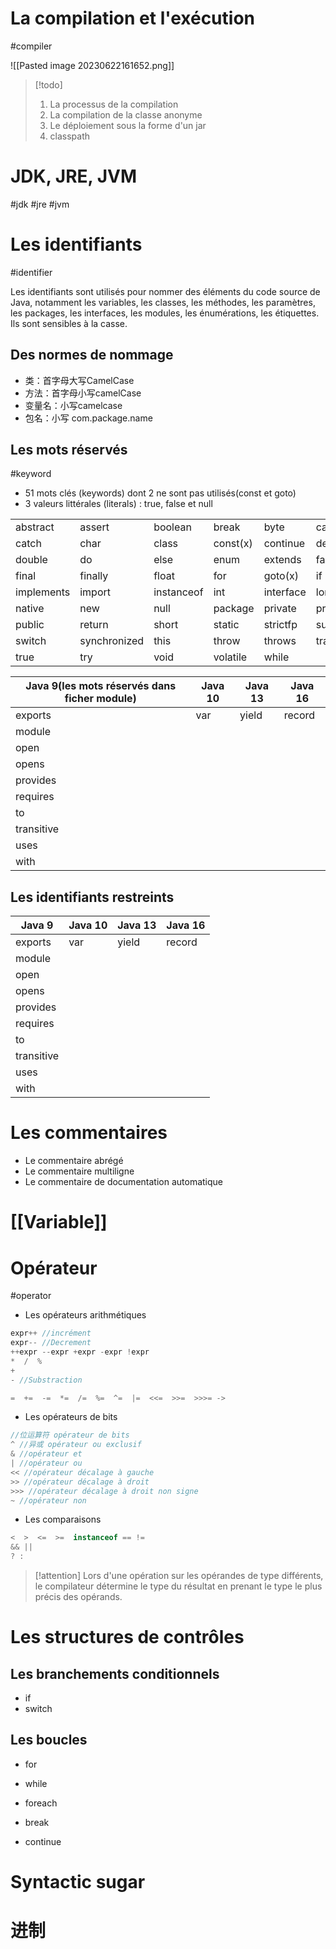 
# La compilation et l'exécution
#compiler

![[Pasted image 20230622161652.png]]

> [!todo] 
>  1. La processus de la compilation
>  2. La compilation de la classe anonyme
>  3. Le déploiement sous la forme d'un jar
>  4. classpath

# JDK, JRE, JVM
#jdk #jre #jvm

# Les identifiants
#identifier

Les identifiants sont utilisés pour nommer des éléments du code source de Java, notamment les variables, les classes, les méthodes, les paramètres, les packages, les interfaces, les modules, les énumérations, les étiquettes. Ils sont sensibles à la casse.

## Des normes de nommage

- 类：首字母大写CamelCase
- 方法：首字母小写camelCase
- 变量名：小写camelcase
- 包名：小写 com.package.name

## Les mots réservés
#keyword 

- 51 mots clés (keywords) dont 2 ne sont pas utilisés(const et goto)
- 3 valeurs littérales (literals) : true, false et null

|  |              |            |          |           |           |
| ---------- | ------------ | ---------- | -------- | --------- | --------- |
| abstract   | assert       | boolean    | break    | byte      | case      |
| catch      | char         | class      | const(x) | continue  | default   |
| double     | do           | else       | enum     | extends   | false     |
| final      | finally      | float      | for      | goto(x)   | if        |
| implements | import       | instanceof | int      | interface | long      |
| native     | new          | null       | package  | private   | protected |
| public     | return       | short      | static   | strictfp  | super     |
| switch     | synchronized | this       | throw    | throws    | transient |
| true       | try          | void       | volatile | while     |           |

| Java 9(les mots réservés dans ficher module) | Java 10 | Java 13 | Java 16 |
| -------------------------------------------- | ------- | ------- | ------- |
| exports                                      | var     | yield   | record  |
| module                                       |         |         |         |
| open                                         |         |         |         |
| opens                                        |         |         |         |
| provides                                     |         |         |         |
| requires                                     |         |         |         |
| to                                           |         |         |         |
| transitive                                   |         |         |         |
| uses                                         |         |         |         |
| with                                         |         |         |         |

## Les identifiants restreints

| Java 9     | Java 10 | Java 13 | Java 16 |
| ---------- | ------- | ------- | ------- |
| exports    | var     | yield   | record  | 
| module     |         |         |         |
| open       |         |         |         |
| opens      |         |         |         |
| provides   |         |         |         |
| requires   |         |         |         |
| to         |         |         |         |
| transitive |         |         |         |
| uses       |         |         |         |
| with       |         |         |        

# Les commentaires

- Le commentaire abrégé
- Le commentaire multiligne
- Le commentaire de documentation automatique

# [[Variable]]

# Opérateur
#operator 

- Les opérateurs arithmétiques

``` java
expr++ //incrément
expr-- //Decrement
++expr --expr +expr -expr !expr
*  /  %
+ 
- //Substraction

=  +=  -=  *=  /=  %=  ^=  |=  <<=  >>=  >>>= ->
```

- Les opérateurs de bits

```java
//位运算符 opérateur de bits
^ //异或 opérateur ou exclusif
& //opérateur et
| //opérateur ou
<< //opérateur décalage à gauche
>> //opérateur décalage à droit
>>> //opérateur décalage à droit non signe
~ //opérateur non

```

- Les comparaisons

```java
<  >  <=  >=  instanceof == !=
&& ||
? :
```

> [!attention] 
> Lors d'une opération sur les opérandes de type différents, le compilateur détermine le type du résultat en prenant le type le plus précis des opérands.
> 

# Les structures de contrôles

## Les branchements conditionnels

- if
- switch

## Les boucles

- for
- while
- foreach

- break
- continue

# Syntactic sugar

# 进制